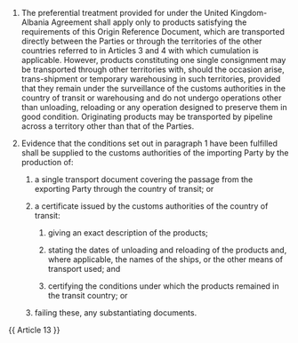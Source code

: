 1. The preferential treatment provided for under the United Kingdom-Albania Agreement shall apply only to products satisfying the requirements of this  Origin Reference Document, which are transported directly between the Parties or through the territories of the other countries referred to in Articles 3 and 4 with which cumulation is applicable. However, products constituting one single consignment may be transported through other territories with, should the occasion arise, trans-shipment or temporary warehousing in such territories, provided that they remain under the surveillance of the customs authorities in the country of transit or warehousing and do not undergo operations other than unloading, reloading or any operation designed to preserve them in good condition.
Originating products may be transported by pipeline across a territory other than that of the Parties.

2. Evidence that the conditions set out in paragraph 1 have been fulfilled shall be supplied to the customs authorities of the importing Party by the production of:

   1. a single transport document covering the passage from the exporting Party through the country of transit; or

   2. a certificate issued by the customs authorities of the country of transit:

      1. giving an exact description of the products;

      2. stating the dates of unloading and reloading of the products and, where applicable, the names of the ships, or the other means of transport used; and

      3. certifying the conditions under which the products remained in the transit country; or

   3. failing these, any substantiating documents.

{{ Article 13 }}

